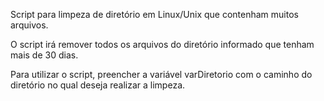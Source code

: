 Script para limpeza de diretório em Linux/Unix que contenham muitos arquivos.

O script irá remover todos os arquivos do diretório informado que tenham mais de 30 dias.

Para utilizar o script, preencher a variável varDiretorio com o caminho do diretório no qual deseja realizar a limpeza.
